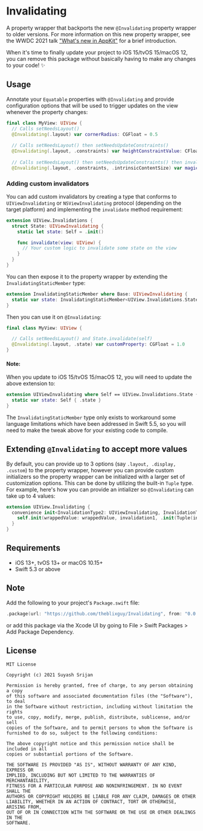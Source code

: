 # Invalidating

A property wrapper that backports the new `@Invalidating` property wrapper to older versions. For more information on this new property wrapper, see the WWDC 2021 talk ["What's new in AppKit"](https://developer.apple.com/wwdc21/10054) for a brief introduction.

When it's time to finally update your project to iOS 15/tvOS 15/macOS 12, you can remove this package without basically having to make any changes to your code! ✨

## Usage

Annotate your `Equatable` properties with `@Invalidating` and provide configuration options that will be used to trigger updates on the view whenever the property changes:

```swift
final class MyView: UIView {
  // Calls setNeedsLayout()
  @Invalidating(.layout) var cornerRadius: CGFloat = 0.5
  
  // Calls setNeedsLayout() then setNeedsUpdateConstraints()
  @Invalidating(.layout, .constraints) var heightConstraintValue: CFloat = 200
  
  // Calls setNeedsLayout() then setNeedsUpdateConstraints() then invalidateIntrinsicContentSize()
  @Invalidating(.layout, .constraints, .intrinsicContentSize) var magicProperty: CGFloat = 1234
```

### Adding custom invalidators

You can add custom invalidators by creating a type that conforms to `UIViewInvalidating` or `NSViewInvalidating` protocol (depending on the target platform) and implementing the `invalidate` method requirement:

```swift
extension UIView.Invalidations {
  struct State: UIViewInvalidating {
    static let state: Self = .init()

    func invalidate(view: UIView) {
      // Your custom logic to invalidate some state on the view
    }
  }
}
```

You can then expose it to the property wrapper by extending the `InvalidatingStaticMember` type:

```swift
extension InvalidatingStaticMember where Base: UIViewInvalidating {
  static var state: InvalidatingStaticMember<UIView.Invalidations.State> { .init(.state) }
}
```

Then you can use it on `@Invalidating`:

```swift
final class MyView: UIView {

  // Calls setNeedsLayout() and State.invalidate(self)
  @Invalidating(.layout, .state) var customProperty: CGFloat = 1.0
}
```

#### Note: 

When you update to iOS 15/tvOS 15/macOS 12, you will need to update the above extension to:

```swift
extension UIViewInvalidating where Self == UIView.Invalidations.State {
  static var state: Self { .state }
}
```

The `InvalidatingStaticMember` type only exists to workaround some language limitations which have been addressed in Swift 5.5, so you will need to make the tweak above for your existing code to compile.

## Extending `@Invalidating` to accept more values

By default, you can provide up to 3 options (say `.layout, .display, .custom`) to the property wrapper, however you can provide custom initializers so the property wrapper can be initialized with a larger set of customization options. This can be done by utilizing the built-in `Tuple` type. For example, here's how you can provide an intializer so `@Invalidating` can take up to 4 values:

```swift
extension UIView.Invalidating {
  convenience init<InvalidationType2: UIViewInvalidating, InvalidationType3: UIViewInvalidating, InvalidationType4: UIViewInvalidating>(wrappedValue: Value, _ invalidation1: InvalidationType.Member, _ invalidation2: InvalidationType2.Member, _ invalidation3: InvalidationType3.Member, _ invalidation4: InvalidationType4.Member) {
    self.init(wrappedValue: wrappedValue, invalidation1, .init(Tuple(invalidation1: invalidation2.base, invalidation2: Tuple(invalidation1: invalidation3.base, invalidation2: invalidation4.base))))
  }
}
```

## Requirements

- iOS 13+, tvOS 13+ or macOS 10.15+
- Swift 5.3 or above

## Note

Add the following to your project's `Package.swift` file:

```swift
.package(url: "https://github.com/theblixguy/Invalidating", from: "0.0.1")
```

or add this package via the Xcode UI by going to File > Swift Packages > Add Package Dependency.

## License

```
MIT License

Copyright (c) 2021 Suyash Srijan

Permission is hereby granted, free of charge, to any person obtaining a copy
of this software and associated documentation files (the "Software"), to deal
in the Software without restriction, including without limitation the rights
to use, copy, modify, merge, publish, distribute, sublicense, and/or sell
copies of the Software, and to permit persons to whom the Software is
furnished to do so, subject to the following conditions:

The above copyright notice and this permission notice shall be included in all
copies or substantial portions of the Software.

THE SOFTWARE IS PROVIDED "AS IS", WITHOUT WARRANTY OF ANY KIND, EXPRESS OR
IMPLIED, INCLUDING BUT NOT LIMITED TO THE WARRANTIES OF MERCHANTABILITY,
FITNESS FOR A PARTICULAR PURPOSE AND NONINFRINGEMENT. IN NO EVENT SHALL THE
AUTHORS OR COPYRIGHT HOLDERS BE LIABLE FOR ANY CLAIM, DAMAGES OR OTHER
LIABILITY, WHETHER IN AN ACTION OF CONTRACT, TORT OR OTHERWISE, ARISING FROM,
OUT OF OR IN CONNECTION WITH THE SOFTWARE OR THE USE OR OTHER DEALINGS IN THE
SOFTWARE.
```
